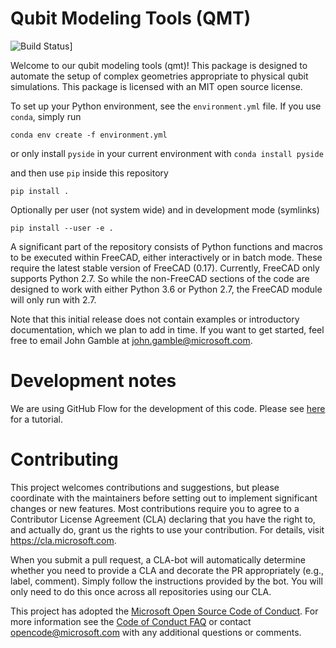 # Qubit Modeling Tools (QMT)
![Build Status](https://quarcsw.visualstudio.com/Modeling/_apis/build/status/Microsoft.qmt)]

Welcome to our qubit modeling tools (qmt)! This package is designed to automate
the setup of complex geometries appropriate to physical qubit simulations. This 
package is licensed with an MIT open source license.

To set up your Python environment, see the `environment.yml` file. If you use
`conda`, simply run

    conda env create -f environment.yml

or only install `pyside` in your current environment with `conda install pyside`

and then use `pip` inside this repository

    pip install .

Optionally per user (not system wide) and in development mode (symlinks)

    pip install --user -e .

A significant part of the repository consists of Python functions and macros to
be executed within FreeCAD, either interactively or in batch mode. These
require the latest stable version of FreeCAD (0.17). Currently, FreeCAD only
supports Python 2.7. So while the non-FreeCAD sections of the code are designed
to work with either Python 3.6 or Python 2.7, the FreeCAD module will only run
with 2.7.

Note that this initial release does not contain examples or introductory 
documentation, which we plan to add in time. If you want to get started, feel 
free to email John Gamble at john.gamble@microsoft.com.


# Development notes

We are using GitHub Flow for the development of this code. Please see
[here](https://guides.github.com/introduction/flow/)
for a tutorial.


# Contributing

This project welcomes contributions and suggestions, but please coordinate with
the maintainers before setting out to implement significant changes or new
features. Most contributions require you to agree to a Contributor License
Agreement (CLA) declaring that you have the right to, and actually do, grant us
the rights to use your contribution. For details, visit
https://cla.microsoft.com.

When you submit a pull request, a CLA-bot will automatically determine whether
you need to provide a CLA and decorate the PR appropriately (e.g., label,
comment). Simply follow the instructions provided by the bot. You will only need
to do this once across all repositories using our CLA.

This project has adopted the [Microsoft Open Source Code of Conduct](https://opensource.microsoft.com/codeofconduct/).
For more information see the [Code of Conduct FAQ](https://opensource.microsoft.com/codeofconduct/faq/)
or contact [opencode@microsoft.com](mailto:opencode@microsoft.com) with any
additional questions or comments.
